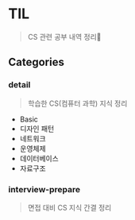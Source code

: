 # TIL

> CS 관련 공부 내역 정리💫

## Categories

### detail

> 학습한 CS(컴퓨터 과학) 지식 정리

- Basic
- 디자인 패턴
- 네트워크
- 운영체제
- 데이터베이스
- 자료구조

### interview-prepare

> 면접 대비 CS 지식 간결 정리
